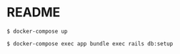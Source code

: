 # README

```
$ docker-compose up
```

```
$ docker-compose exec app bundle exec rails db:setup
```
